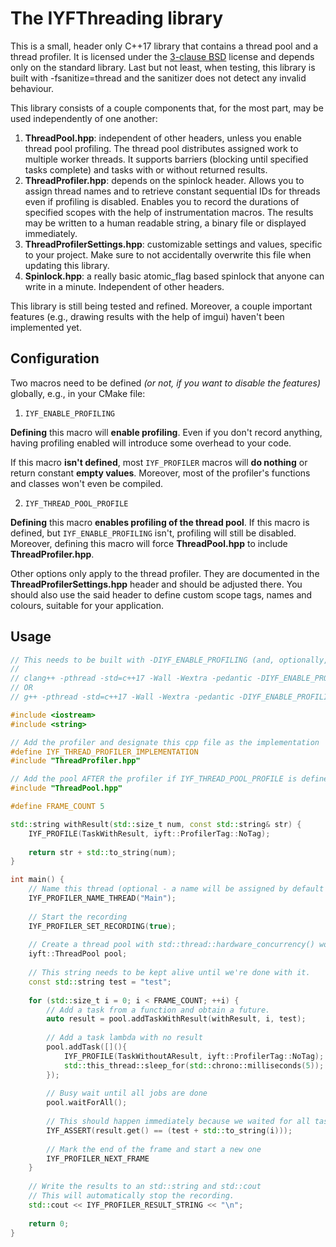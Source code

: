 # The IYFThreading library

This is a small, header only C++17 library that contains a thread pool and a thread profiler. It is licensed under the [3-clause BSD] license and depends only on the standard library. Last but not least, when testing, this library is built with -fsanitize=thread and the sanitizer does not detect any invalid behaviour.

This library consists of a couple components that, for the most part, may be used independently of one another:

1. **ThreadPool.hpp**: independent of other headers, unless you enable thread pool profiling. The thread pool distributes assigned work to multiple worker threads. It supports barriers (blocking until specified tasks complete) and tasks with or without returned results.
2. **ThreadProfiler.hpp**:  depends on the spinlock header. Allows you to assign thread names and to retrieve constant sequential IDs for threads even if profiling is disabled. Enables you to record the durations of specified scopes with the help of instrumentation macros. The results may be written to a human readable string, a binary file or displayed immediately.
3. **ThreadProfilerSettings.hpp**: customizable settings and values, specific to your project. Make sure to not accidentally overwrite this file when updating this library.
4. **Spinlock.hpp**: a really basic atomic_flag based spinlock that anyone can write in a minute. Independent of other headers.

This library is still being tested and refined. Moreover, a couple important features (e.g., drawing results with the help of imgui) haven't been implemented yet.

## Configuration
Two macros need to be defined *(or not, if you want to disable the features)* globally, e.g., in your CMake file:

1. ```IYF_ENABLE_PROFILING```

  **Defining** this macro will **enable profiling**. Even if you don't record anything, having profiling enabled will introduce some overhead to your code.

  If this macro **isn't defined**, most ```IYF_PROFILER``` macros will **do nothing** or return constant **empty values**. Moreover, most of the profiler's functions and classes won't even be compiled.

2. ```IYF_THREAD_POOL_PROFILE```

  **Defining** this macro **enables profiling of the thread pool**. If this macro is defined, but ```IYF_ENABLE_PROFILING``` isn't, profiling will still be disabled. Moreover, defining this macro will force **ThreadPool.hpp** to include **ThreadProfiler.hpp**.

Other options only apply to the thread profiler. They are documented in the **ThreadProfilerSettings.hpp** header and should be adjusted there. You should also use the said header to define custom scope tags, names and colours, suitable for your application.

## Usage

```cpp
// This needs to be built with -DIYF_ENABLE_PROFILING (and, optionally, -DIYF_THREAD_POOL_PROFILE), e.g, on Linux:
//
// clang++ -pthread -std=c++17 -Wall -Wextra -pedantic -DIYF_ENABLE_PROFILING -DIYF_THREAD_POOL_PROFILE MinimalTest.cpp
// OR
// g++ -pthread -std=c++17 -Wall -Wextra -pedantic -DIYF_ENABLE_PROFILING -DIYF_THREAD_POOL_PROFILE MinimalTest.cpp

#include <iostream>
#include <string>

// Add the profiler and designate this cpp file as the implementation
#define IYF_THREAD_PROFILER_IMPLEMENTATION
#include "ThreadProfiler.hpp"

// Add the pool AFTER the profiler if IYF_THREAD_POOL_PROFILE is defined
#include "ThreadPool.hpp"

#define FRAME_COUNT 5

std::string withResult(std::size_t num, const std::string& str) {
    IYF_PROFILE(TaskWithResult, iyft::ProfilerTag::NoTag);
    
    return str + std::to_string(num);
}

int main() {
    // Name this thread (optional - a name will be assigned by default otherwise)
    IYF_PROFILER_NAME_THREAD("Main");
    
    // Start the recording
    IYF_PROFILER_SET_RECORDING(true);
    
    // Create a thread pool with std::thread::hardware_concurrency() workers.
    iyft::ThreadPool pool;
    
    // This string needs to be kept alive until we're done with it.
    const std::string test = "test";
    
    for (std::size_t i = 0; i < FRAME_COUNT; ++i) {
        // Add a task from a function and obtain a future.
        auto result = pool.addTaskWithResult(withResult, i, test);
        
        // Add a task lambda with no result
        pool.addTask([](){
            IYF_PROFILE(TaskWithoutAResult, iyft::ProfilerTag::NoTag);
            std::this_thread::sleep_for(std::chrono::milliseconds(5));
        });
        
        // Busy wait until all jobs are done
        pool.waitForAll();
        
        // This should happen immediately because we waited for all tasks
        IYF_ASSERT(result.get() == (test + std::to_string(i)));
        
        // Mark the end of the frame and start a new one
        IYF_PROFILER_NEXT_FRAME
    }
    
    // Write the results to an std::string and std::cout
    // This will automatically stop the recording.
    std::cout << IYF_PROFILER_RESULT_STRING << "\n";
    
    return 0;
}
```

[3-clause BSD]: https://github.com/manvis/IYFThreading/blob/master/LICENSE
